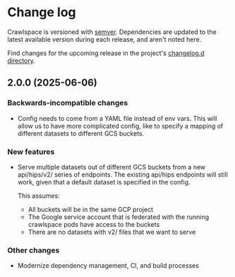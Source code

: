 # Change log

Crawlspace is versioned with [semver](https://semver.org/).
Dependencies are updated to the latest available version during each release, and aren't noted here.

Find changes for the upcoming release in the project's [changelog.d directory](https://github.com/lsst-sqre/crawlspace/tree/main/changelog.d/).

<!-- scriv-insert-here -->

<a id='changelog-2.0.0'></a>
## 2.0.0 (2025-06-06)

### Backwards-incompatible changes

- Config needs to come from a YAML file instead of env vars. This will allow us
  to have more complicated config, like to specify a mapping of different
  datasets to different GCS buckets.

### New features

- Serve multiple datasets out of different GCS buckets from a new api/hips/v2/<dataset> series of endpoints. The existing api/hips endpoints will still work, given that a default dataset is specified in the config.

  This assumes:

    - All buckets will be in the same GCP project
    - The Google service account that is federated with the running crawlspace pods have access to the buckets
    - There are no datasets with v2/ files that we want to serve

### Other changes

- Modernize dependency management, CI, and build processes
